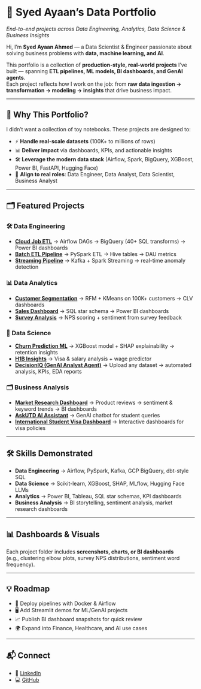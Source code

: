 # 🚀 Syed Ayaan’s Data Portfolio  
*End-to-end projects across Data Engineering, Analytics, Data Science & Business Insights*  

Hi, I’m **Syed Ayaan Ahmed** — a Data Scientist & Engineer passionate about solving business problems with **data, machine learning, and AI**.  

This portfolio is a collection of **production-style, real-world projects** I’ve built — spanning **ETL pipelines, ML models, BI dashboards, and GenAI agents**.  
Each project reflects how I work on the job: from **raw data ingestion → transformation → modeling → insights** that drive business impact.  

---

## 📌 Why This Portfolio?  
I didn’t want a collection of toy notebooks. These projects are designed to:  
- ⚡ **Handle real-scale datasets** (100K+ to millions of rows)  
- 📊 **Deliver impact** via dashboards, KPIs, and actionable insights  
- 🛠 **Leverage the modern data stack** (Airflow, Spark, BigQuery, XGBoost, Power BI, FastAPI, Hugging Face)  
- 🎯 **Align to real roles**: Data Engineer, Data Analyst, Data Scientist, Business Analyst  

---

## 🗂 Featured Projects  

### 🛠 Data Engineering  
- **[Cloud Job ETL](./cloud-job-etl)** → Airflow DAGs → BigQuery (40+ SQL transforms) → Power BI dashboards  
- **[Batch ETL Pipeline](./batch-etl-pipeline)** → PySpark ETL → Hive tables → DAU metrics  
- **[Streaming Pipeline](./streaming-pipeline)** → Kafka + Spark Streaming → real-time anomaly detection  

### 📊 Data Analytics  
- **[Customer Segmentation](./customer-segmentation)** → RFM + KMeans on 100K+ customers → CLV dashboards  
- **[Sales Dashboard](./sales-dashboard)** → SQL star schema → Power BI dashboards  
- **[Survey Analysis](./survey-analysis)** → NPS scoring + sentiment from survey feedback  

### 🧠 Data Science  
- **[Churn Prediction ML](./churn-prediction-ml)** → XGBoost model + SHAP explainability → retention insights  
- **[H1B Insights](./h1b-insights)** → Visa & salary analysis + wage predictor  
- **[DecisionIQ (GenAI Analyst Agent)](./decisioniq)** → Upload any dataset → automated analysis, KPIs, EDA reports  

### 🗂 Business Analysis  
- **[Market Research Dashboard](./market-research-dashboard)** → Product reviews → sentiment & keyword trends → BI dashboards  
- **[AskUTD AI Assistant](./askutd-ai-assistant)** → GenAI chatbot for student queries  
- **[International Student Visa Dashboard](./international-student-visa-dashboard)** → Interactive dashboards for visa policies  

---

## 🛠️ Skills Demonstrated  
- **Data Engineering** → Airflow, PySpark, Kafka, GCP BigQuery, dbt-style SQL  
- **Data Science** → Scikit-learn, XGBoost, SHAP, MLflow, Hugging Face LLMs  
- **Analytics** → Power BI, Tableau, SQL star schemas, KPI dashboards  
- **Business Analysis** → BI storytelling, sentiment analysis, market research dashboards  

---

## 📊 Dashboards & Visuals  
Each project folder includes **screenshots, charts, or BI dashboards**  
(e.g., clustering elbow plots, survey NPS distributions, sentiment word frequency).  

---

## 💡 Roadmap  
- 🚀 Deploy pipelines with Docker & Airflow  
- 🖥 Add Streamlit demos for ML/GenAI projects  
- 📈 Publish BI dashboard snapshots for quick review  
- 🌍 Expand into Finance, Healthcare, and AI use cases  

---

## 📬 Connect  
- 🔗 [LinkedIn](https://linkedin.com/in/ayaan3)  
- 💻 [GitHub](https://github.com/ayaansd)  
